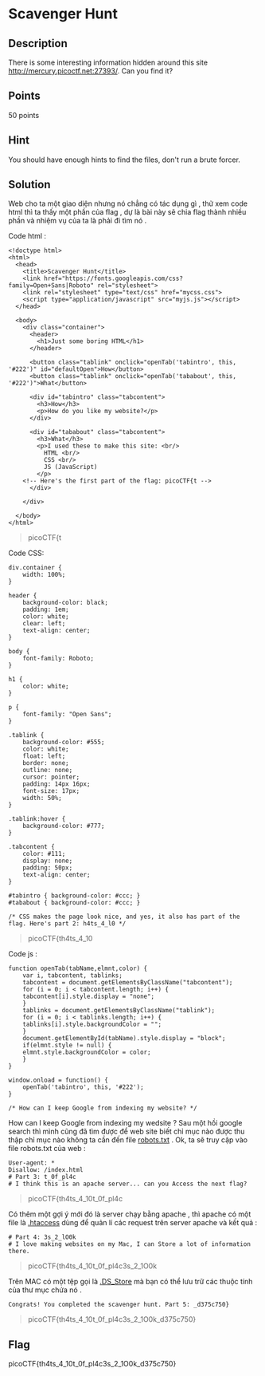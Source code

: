 # Scavenger Hunt

## Description

There is some interesting information hidden around this site http://mercury.picoctf.net:27393/. Can you find it?

## Points

50 points

## Hint

You should have enough hints to find the files, don't run a brute forcer.

## Solution

Web cho ta một giao diện nhưng nó chẳng có tác dụng gì , thử xem code html thì ta thấy một phần của flag , dự là bài này sẽ chia flag thành nhiều phần và nhiệm vụ của ta là phải đi tìm nó .

Code html :
```
<!doctype html>
<html>
  <head>
    <title>Scavenger Hunt</title>
    <link href="https://fonts.googleapis.com/css?family=Open+Sans|Roboto" rel="stylesheet">
    <link rel="stylesheet" type="text/css" href="mycss.css">
    <script type="application/javascript" src="myjs.js"></script>
  </head>

  <body>
    <div class="container">
      <header>
		<h1>Just some boring HTML</h1>
      </header>

      <button class="tablink" onclick="openTab('tabintro', this, '#222')" id="defaultOpen">How</button>
      <button class="tablink" onclick="openTab('tababout', this, '#222')">What</button>

      <div id="tabintro" class="tabcontent">
		<h3>How</h3>
		<p>How do you like my website?</p>
      </div>

      <div id="tababout" class="tabcontent">
		<h3>What</h3>
		<p>I used these to make this site: <br/>
		  HTML <br/>
		  CSS <br/>
		  JS (JavaScript)
		</p>
	<!-- Here's the first part of the flag: picoCTF{t -->
      </div>

    </div>

  </body>
</html>
``` 
> picoCTF{t

Code CSS:

```
div.container {
    width: 100%;
}

header {
    background-color: black;
    padding: 1em;
    color: white;
    clear: left;
    text-align: center;
}

body {
    font-family: Roboto;
}

h1 {
    color: white;
}

p {
    font-family: "Open Sans";
}

.tablink {
    background-color: #555;
    color: white;
    float: left;
    border: none;
    outline: none;
    cursor: pointer;
    padding: 14px 16px;
    font-size: 17px;
    width: 50%;
}

.tablink:hover {
    background-color: #777;
}

.tabcontent {
    color: #111;
    display: none;
    padding: 50px;
    text-align: center;
}

#tabintro { background-color: #ccc; }
#tababout { background-color: #ccc; }

/* CSS makes the page look nice, and yes, it also has part of the flag. Here's part 2: h4ts_4_l0 */
```
> picoCTF{th4ts_4_10

Code js :

```
function openTab(tabName,elmnt,color) {
    var i, tabcontent, tablinks;
    tabcontent = document.getElementsByClassName("tabcontent");
    for (i = 0; i < tabcontent.length; i++) {
	tabcontent[i].style.display = "none";
    }
    tablinks = document.getElementsByClassName("tablink");
    for (i = 0; i < tablinks.length; i++) {
	tablinks[i].style.backgroundColor = "";
    }
    document.getElementById(tabName).style.display = "block";
    if(elmnt.style != null) {
	elmnt.style.backgroundColor = color;
    }
}

window.onload = function() {
    openTab('tabintro', this, '#222');
}

/* How can I keep Google from indexing my website? */
```

How can I keep Google from indexing my wedsite ? Sau một hồi google search thì mình cũng đã tìm được để web site biết chỉ mục nào được thu thập chỉ mục nào không ta cần đến file [robots.txt](https://stackoverflow.com/questions/390368/stop-google-from-indexing) . Ok, ta sẽ truy cập vào file robots.txt của web :

```
User-agent: *
Disallow: /index.html
# Part 3: t_0f_pl4c
# I think this is an apache server... can you Access the next flag?
```
> picoCTF{th4ts_4_10t_0f_pl4c

Có thêm một gợi ý mới đó là server chạy bằng apache , thì apache có một file là [.htaccess](https://httpd.apache.org/docs/2.4/howto/htaccess.html) dùng để quản lí các request trên server apache và kết quả :

```
# Part 4: 3s_2_lO0k
# I love making websites on my Mac, I can Store a lot of information there.
```
> picoCTF{th4ts_4_10t_0f_pl4c3s_2_1O0k

Trên MAC có một tệp gọi là [.DS_Store](https://en.wikipedia.org/wiki/.DS_Store) mà bạn có thể lưu trữ các thuộc tính của thư mục chứa nó .

```
Congrats! You completed the scavenger hunt. Part 5: _d375c750}
```
> picoCTF{th4ts_4_10t_0f_pl4c3s_2_1O0k_d375c750}

## Flag
picoCTF{th4ts_4_10t_0f_pl4c3s_2_1O0k_d375c750}





